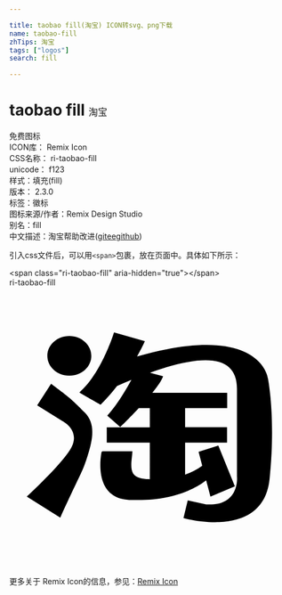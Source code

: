 ```yaml
---

title: taobao fill(淘宝) ICON转svg、png下载
name: taobao-fill
zhTips: 淘宝
tags: ["logos"]
search: fill

---
```


# taobao fill  <small style="font-size: 60%;font-weight: 100">淘宝</small>


<div class="detail-page">
<p>
<span><span class="badge-success badge">免费图标</span> </span>
<br/>
<span>
ICON库：
<span class="badge-secondary badge">Remix Icon</span> 
</span>
<br/>
<span>
CSS名称：
<span class="badge-secondary badge">ri-taobao-fill</span> 
</span>
<br/>
<span>
unicode：
<span class="badge-secondary badge">f123</span> 
<copy-btn content='f123' btn-title=""></copy-btn>
<copy-btn :content='String.fromCodePoint(parseInt("f123", 16))' btn-title="复制U"></copy-btn>
</span><br/><span>样式：<span class="badge-light badge">填充(fill)</span></span>
<br/>
<span>
版本：
<span class="badge-secondary badge">2.3.0</span> 
</span><br/><span>标签：<span class="badge-light badge"><router-link to="/tags/logos.html">徽标</router-link></span></span>
<br/>
<span>图标来源/作者：<span class="badge-light badge">Remix Design Studio</span></span> 
<br/>
<span>别名：<span class="badge-light badge">fill</span></span><br/><span class="zh-detail">中文描述：<span class="badge-primary badge">淘宝</span><span class="help-link"><span>帮助改进</span>(<a href="https://gitee.com/liuwave/icon-helper/edit/master/json/remix/logos/taobao-fill.json" target="_blank" rel="noopener noreferrer">gitee</a><a href="https://github.com/liuwave/icon-helper/edit/master/json/remix/logos/taobao-fill.json" target="_blank" rel="noopener noreferrer">github</a></span>)</span><br/>
</p>
</div>
<div class="alert alert-dark">
  <i class="ri-taobao-fill ri-xs"></i>
  <i class="ri-taobao-fill ri-sm"></i>
  <i class="ri-taobao-fill ri-lg"></i>
  <i class="ri-taobao-fill ri-2x"></i>
  <i class="ri-taobao-fill ri-3x"></i>
  <i class="ri-taobao-fill ri-5x"></i>
  <i class="ri-taobao-fill ri-7x"></i>
</div>
<div>
  <p>引入css文件后，可以用<code>&lt;span&gt;</code>包裹，放在页面中。具体如下所示：    
  </p>
  <div class="alert alert-primary" style="font-size: 14px">
    &lt;span class="ri-taobao-fill" aria-hidden="true"&gt;&lt;/span&gt;
    <copy-btn content='<span class="ri-taobao-fill" aria-hidden="true"></span>'></copy-btn>
  </div>
  <div class="alert alert-secondary">
    <i class="ri-taobao-fill"
    style="font-size: 24px"
    aria-hidden="true"></i> ri-taobao-fill
    <copy-btn content="ri-taobao-fill" btn-title="复制图标名称"></copy-btn>
  </div>
</div>
<div id="svg" class="svg-wrap">
<svg xmlns="http://www.w3.org/2000/svg" viewBox="0 0 24 24">
    <g>
        <path fill="none" d="M0 0h24v24H0z"/>
        <path fill-rule="nonzero" d="M3.576 8.277l-1.193 1.842 2.2 1.371s1.464.754.763 2.169c-.65 1.338-3.846 4.27-3.846 4.27l2.862 1.798c1.984-4.326 1.85-3.75 2.347-5.306.512-1.58.624-2.794-.242-3.677-1.113-1.125-1.238-1.23-2.891-2.467zm1.564-.694c1.04 0 1.883-.758 1.883-1.693 0-.943-.843-1.701-1.883-1.701-1.048 0-1.887.762-1.887 1.701.005.931.84 1.693 1.887 1.693zm17.005.21s-.624-4.87-11.207-1.854c.455-.795.669-1.307.669-1.307l-2.64-.75s-1.07 3.508-2.972 5.14c0 0 1.846 1.073 1.826 1.04a17.07 17.07 0 0 0 1.407-1.596c.424-.19.83-.363 1.226-.524-.492.887-1.278 2.218-2.068 3.056l1.112.984s.762-.738 1.589-1.62h.943v1.636H8.345v1.306h3.685v3.133l-.14-.004c-.408-.02-1.037-.089-1.287-.484-.298-.484-.077-1.359-.064-1.903H7.995l-.093.052s-.935 4.205 2.689 4.113c3.386.092 5.33-.956 6.265-1.677l.37 1.394 2.09-.882-1.416-3.484-1.693.536.314 1.19c-.427.33-.93.572-1.467.754v-2.738h3.592v-1.31h-3.592v-1.637h3.604V9.051h-6.41c.464-.569.822-1.089.92-1.415l-1.122-.307c4.798-1.733 7.47-1.435 7.45 1.403v7.475s.283 2.564-2.636 2.383l-1.58-.343-.367 1.512s6.817 1.967 7.374-3.314c.552-5.282-.142-8.652-.142-8.652z"/>
    </g>
</svg>

</div>
<detail full-name='ri-taobao-fill'></detail>
    
<div><p>更多关于  Remix Icon的信息，参见：<a target="_blank" href="https://iconhelper.cn/remix.html">Remix Icon</a>
</p></div>
